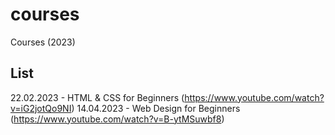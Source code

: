 # courses
Courses (2023)

## List
22.02.2023 - HTML & CSS for Beginners (https://www.youtube.com/watch?v=iG2jotQo9NI)
14.04.2023 - Web Design for Beginners (https://www.youtube.com/watch?v=B-ytMSuwbf8)
